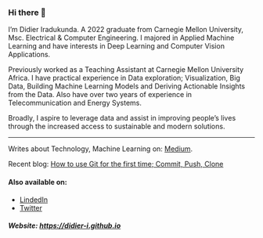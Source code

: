### Hi there 👋

I’m Didier Iradukunda. A 2022 graduate from Carnegie Mellon University, Msc. Electrical & Computer Engineering. I majored in Applied Machine Learning and have interests in Deep Learning and Computer Vision Applications.

Previously worked as a Teaching Assistant at Carnegie Mellon University Africa. I have practical experience in Data exploration; Visualization, Big Data, Building Machine Learning Models and Deriving Actionable Insights from the Data. Also have over two years of experience in Telecommunication and Energy Systems.

Broadly, I aspire to leverage data and assist in improving people’s lives through the increased access to sustainable and modern solutions.

***************************

Writes about Technology, Machine Learning on: [Medium](https://medium.com/@didier-i).

Recent blog: [How to use Git for the first time; Commit, Push, Clone](https://medium.com/@didier-i/how-to-use-git-for-the-first-time-commit-push-clone-48c30850b799)

#### Also available on:

* [LindedIn](https://www.linkedin.com/in/didier-i/)
* [Twitter](https://twitter.com/didier_ira)

##### Website: https://didier-i.github.io
